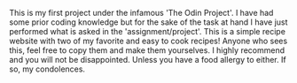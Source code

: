 This is my first project under the infamous 'The Odin Project'. 
I have had some prior coding knowledge but for the sake of the task at hand I have just performed what is asked in the 'assignment/project'. 
This is a simple recipe website with two of my favorite and easy to cook recipes! Anyone who sees this, feel free to copy them and make them yourselves. I highly recommend and you will not be disappointed. Unless you have a food allergy to either. If so, my condolences.